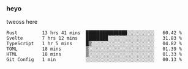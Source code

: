 ### heyo
tweoss here

<!--START_SECTION:waka-->

```text
Rust         13 hrs 41 mins  ███████████████░░░░░░░░░░   60.42 %
Svelte       7 hrs 12 mins   ████████░░░░░░░░░░░░░░░░░   31.83 %
TypeScript   1 hr 5 mins     █▒░░░░░░░░░░░░░░░░░░░░░░░   04.82 %
TOML         18 mins         ▒░░░░░░░░░░░░░░░░░░░░░░░░   01.39 %
HTML         18 mins         ▒░░░░░░░░░░░░░░░░░░░░░░░░   01.33 %
Git Config   1 min           ░░░░░░░░░░░░░░░░░░░░░░░░░   00.13 %
```

<!--END_SECTION:waka-->

<!--
**Tweoss/tweoss** is a ✨ _special_ ✨ repository because its `README.md` (this file) appears on your GitHub profile.

Here are some ideas to get you started:

- 🔭 I’m currently working on ...
- 🌱 I’m currently learning ...
- 👯 I’m looking to collaborate on ...
- 🤔 I’m looking for help with ...
- 💬 Ask me about ...
- 📫 How to reach me: ...
- 😄 Pronouns: ...
- ⚡ Fun fact: ...
-->

